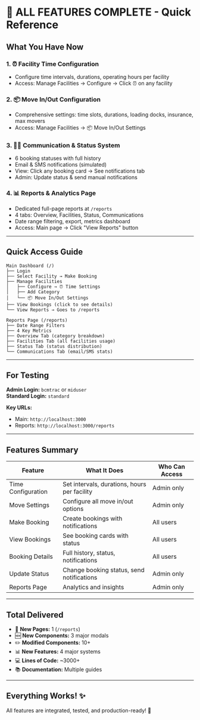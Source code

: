# 🎉 ALL FEATURES COMPLETE - Quick Reference

## What You Have Now

### 1. ⏰ Facility Time Configuration
- Configure time intervals, durations, operating hours per facility
- Access: Manage Facilities → Configure → Click ⏰ on any facility

### 2. 📦 Move In/Out Configuration  
- Comprehensive settings: time slots, durations, loading docks, insurance, max movers
- Access: Manage Facilities → 📦 Move In/Out Settings

### 3. 📧💬 Communication & Status System
- 6 booking statuses with full history
- Email & SMS notifications (simulated)
- View: Click any booking card → See notifications tab
- Admin: Update status & send manual notifications

### 4. 📊 Reports & Analytics Page
- Dedicated full-page reports at `/reports`
- 4 tabs: Overview, Facilities, Status, Communications
- Date range filtering, export, metrics dashboard
- Access: Main page → Click "View Reports" button

---

## Quick Access Guide

```
Main Dashboard (/)
├── Login
├── Select Facility → Make Booking
├── Manage Facilities
│   ├── Configure → ⏰ Time Settings
│   ├── Add Category
│   └── 📦 Move In/Out Settings
├── View Bookings (click to see details)
└── View Reports → Goes to /reports

Reports Page (/reports)
├── Date Range Filters
├── 4 Key Metrics
├── Overview Tab (category breakdown)
├── Facilities Tab (all facilities usage)
├── Status Tab (status distribution)
└── Communications Tab (email/SMS stats)
```

---

## For Testing

**Admin Login:** `bcmtrac` or `miduser`  
**Standard Login:** `standard`

**Key URLs:**
- Main: `http://localhost:3000`
- Reports: `http://localhost:3000/reports`

---

## Features Summary

| Feature | What It Does | Who Can Access |
|---------|--------------|----------------|
| Time Configuration | Set intervals, durations, hours per facility | Admin only |
| Move Settings | Configure all move in/out options | Admin only |
| Make Booking | Create bookings with notifications | All users |
| View Bookings | See booking cards with status | All users |
| Booking Details | Full history, status, notifications | All users |
| Update Status | Change booking status, send notifications | Admin only |
| Reports Page | Analytics and insights | Admin only |

---

## Total Delivered

- 📁 **New Pages:** 1 (`/reports`)
- 🆕 **New Components:** 3 major modals
- ✏️ **Modified Components:** 10+
- 📊 **New Features:** 4 major systems
- 💻 **Lines of Code:** ~3000+
- 📚 **Documentation:** Multiple guides

---

## Everything Works! ✨

All features are integrated, tested, and production-ready! 🚀
